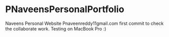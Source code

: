 # PNaveensPersonalPortfolio
Naveens Personal Website
Pnaveenreddy11gmail.com first commit to check the collaborate work.
Testing on MacBook Pro :) 
